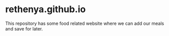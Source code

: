 # rethenya.github.io
This repository has some food related website where we can add our meals and save for later.

